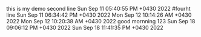 this is my demo
second line 
Sun Sep 11 05:40:55 PM +0430 2022
#fourht line
Sun Sep 11 06:34:42 PM +0430 2022
Mon Sep 12 10:14:26 AM +0430 2022
Mon Sep 12 10:20:38 AM +0430 2022
good mornning
123
Sun Sep 18 09:06:12 PM +0430 2022
Sun Sep 18 11:41:35 PM +0430 2022
